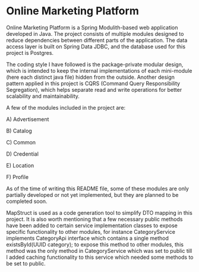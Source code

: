 # Online Marketing Platform


Online Marketing Platform is a Spring Modulith-based web application developed in Java.
The project consists of multiple modules designed to reduce dependencies between different parts of the application.
The data access layer is built on Spring Data JDBC, and the database used for this project is Postgres.

The coding style I have followed is the package-private modular design, which is intended to keep the internal implementations of each mini-module (here each distinct java file) hidden from the outside.
Another design pattern applied in this project is CQRS (Command Query Responsibility Segregation), which helps separate read and write operations for better scalability and maintainability.

A few of the modules included in the project are:

A) Advertisement

B) Catalog

C) Common

D) Credential

E) Location

F) Profile

As of the time of writing this README file, some of these modules are only partially developed or not yet implemented, but they are planned to be completed soon.

MapStruct is used as a code generation tool to simplify DTO mapping in this project.
It is also worth mentioning that a few necessary public methods have been added to certain service implementation classes to expose specific functionality to other modules, 
for instance CategoryService implements CategoryApi interface which contains a single method existsById(UUID category); to expose this method to other modules, this method
was the only method in CategoryService which was set to public till I added caching functionality to this service which needed some methods to be set to public.



